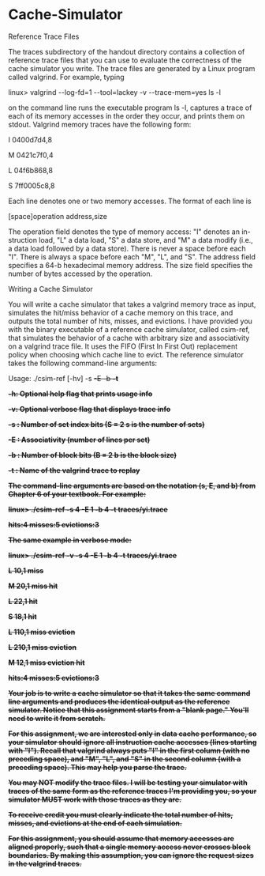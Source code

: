 # Cache-Simulator
Reference Trace Files

The traces subdirectory of the handout directory contains a collection of reference trace files that you can use to evaluate the correctness of the cache simulator you write. The trace files are generated by a Linux program called valgrind. For example, typing

linux> valgrind --log-fd=1 --tool=lackey -v --trace-mem=yes ls -l

on the command line runs the executable program ls -l, captures a trace of each of its memory accesses in the order they occur, and prints them on stdout. Valgrind memory traces have the following form:

I 0400d7d4,8

 M 0421c7f0,4

 L 04f6b868,8

 S 7ff0005c8,8

Each line denotes one or two memory accesses. The format of each line is

[space]operation address,size

The operation field denotes the type of memory access: "I" denotes an in- struction load, "L" a data load, "S" a data store, and "M" a data modify (i.e., a data load followed by a data store). There is never a space before each "I". There is always a space before each "M", "L", and "S". The address field specifies a 64-b hexadecimal memory address. The size field specifies the number of bytes accessed by the operation.

Writing a Cache Simulator

You will write a cache simulator that takes a valgrind memory trace as input, simulates the hit/miss behavior of a cache memory on this trace, and outputs the total number of hits, misses, and evictions. I have provided you with the binary executable of a reference cache simulator, called csim-ref, that simulates the behavior of a cache with arbitrary size and associativity on a valgrind trace file. It uses the FIFO (First In First Out) replacement policy when choosing which cache line to evict. The reference simulator takes the following command-line arguments:

Usage: ./csim-ref [-hv] -s <s> -E <E> -b <b> -t <tracefile>

-h: Optional help flag that prints usage info

-v: Optional verbose flag that displays trace info

-s <s>: Number of set index bits (S = 2 s is the number of sets)

-E <E>: Associativity (number of lines per set)

-b <b>: Number of block bits (B = 2 b is the block size)

-t <tracefile>: Name of the valgrind trace to replay

The command-line arguments are based on the notation (s, E, and b) from Chapter 6 of your textbook. For example:

linux> ./csim-ref -s 4 -E 1 -b 4 -t traces/yi.trace

hits:4 misses:5 evictions:3

The same example in verbose mode:

linux> ./csim-ref -v -s 4 -E 1 -b 4 -t traces/yi.trace

L 10,1 miss

M 20,1 miss hit

L 22,1 hit

S 18,1 hit

L 110,1 miss eviction

L 210,1 miss eviction

M 12,1 miss eviction hit

hits:4 misses:5 evictions:3

Your job is to write a cache simulator so that it takes the same command line arguments and produces the identical output as the reference simulator. Notice that this assignment starts from a "blank page." You'll need to write it from scratch.


For this assignment, we are interested only in data cache performance, so your simulator should ignore all instruction cache accesses (lines starting with "I"). Recall that valgrind always puts "I" in the first column (with no preceding space), and "M", "L", and "S" in the second column (with a preceding space). This may help you parse the trace.

You may NOT modify the trace files. I will be testing your simulator with traces of the same form as the reference traces I'm providing you, so your simulator MUST work with those traces as they are.

To receive credit you must clearly indicate the total number of hits, misses, and evictions at the end of each simulation.

For this assignment, you should assume that memory accesses are aligned properly, such that a single memory access never crosses block boundaries. By making this assumption, you can ignore the request sizes in the valgrind traces.
